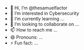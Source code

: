 - 👋 Hi, I’m @thesamuelfactor
- 👀 I’m interested in Cybersecurity
- 🌱 I’m currently learning ...
- 💞️ I’m looking to collaborate on ...
- 📫 How to reach me ...
- 😄 Pronouns: ...
- ⚡ Fun fact: ...

<!---
thesamuelfactor/thesamuelfactor is a ✨ special ✨ repository because its `README.md` (this file) appears on your GitHub profile.
You can click the Preview link to take a look at your changes.
--->
